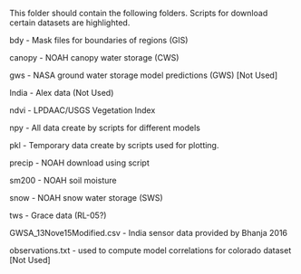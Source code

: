 This folder should contain the following folders.  Scripts for download certain datasets are highlighted.

bdy - Mask files for boundaries of regions (GIS)

canopy - NOAH canopy water storage (CWS)

gws - NASA ground water storage model predictions (GWS) [Not Used]

India - Alex data (Not Used)

ndvi - LPDAAC/USGS Vegetation Index

npy - All data create by scripts for different models

pkl - Temporary data create by scripts used for plotting.

precip - NOAH download using script

sm200 - NOAH soil moisture

snow - NOAH snow water storage (SWS)

tws - Grace data (RL-05?)


GWSA_13Nove15Modified.csv - India sensor data provided by Bhanja 2016

observations.txt - used to compute model correlations for colorado dataset [Not Used]




